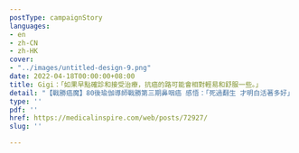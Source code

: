 ```yaml
---
postType: campaignStory
languages:
- en
- zh-CN
- zh-HK
cover:
- "../images/untitled-design-9.png"
date: 2022-04-18T00:00:00+08:00
title: Gigi：「如果早點確診和接受治療，抗癌的路可能會相對輕易和舒服一些。」
detail: "【戰勝癌魔】80後瑜伽導師戰勝第三期鼻咽癌 感悟：「死過翻生 才明白活著多好」"
type: ''
pdf: ''
href: https://medicalinspire.com/web/posts/72927/
slug: ''

---
```

